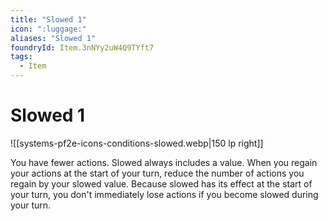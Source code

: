 ```yaml
---
title: "Slowed 1"
icon: ":luggage:"
aliases: "Slowed 1"
foundryId: Item.3nNYy2uW4Q9TYft7
tags:
  - Item
---
```


# Slowed 1
![[systems-pf2e-icons-conditions-slowed.webp|150 lp right]]

You have fewer actions. Slowed always includes a value. When you regain your actions at the start of your turn, reduce the number of actions you regain by your slowed value. Because slowed has its effect at the start of your turn, you don't immediately lose actions if you become slowed during your turn.


